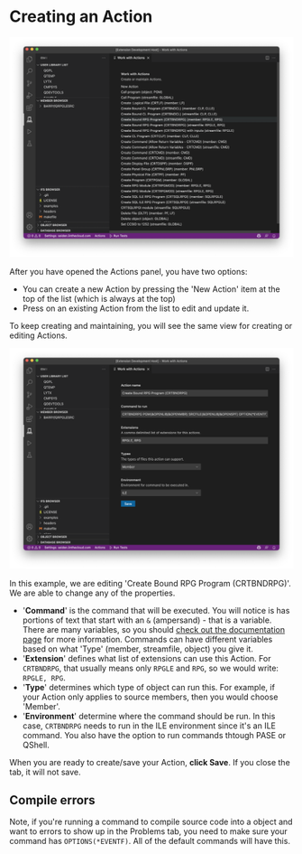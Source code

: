 #

# Creating an Action

![](maintainaction1.png)

After you have opened the Actions panel, you have two options:

* You can create a new Action by pressing the 'New Action' item at the top of the list (which is always at the top)
* Press on an existing Action from the list to edit and update it.

To keep creating and maintaining, you will see the same view for creating or editing Actions.

![](maintainaction2.png)

In this example, we are editing 'Create Bound RPG Program (CRTBNDRPG)'. We are able to change any of the properties.

* '**Command**' is the command that will be executed. You will notice is has portions of text that start with an `&` (ampersand) - that is a variable. There are many variables, so you should [check out the documentation page](https://halcyon-tech.github.io/vscode-ibmi/#/?id=command-variables-and-fields) for more information. Commands can have different variables based on what 'Type' (member, streamfile, object) you give it.
* '**Extension**' defines what list of extensions can use this Action. For `CRTBNDRPG`, that usually means only `RPGLE` and `RPG`, so we would write: `RPGLE, RPG`.
* '**Type**' determines which type of object can run this. For example, if your Action only applies to source members, then you would choose 'Member'.
* '**Environment**' determine where the command should be run. In this case, `CRTBNDRPG` needs to run in the ILE environment since it's an ILE command. You also have the option to run commands thtough PASE or QShell.

When you are ready to create/save your Action, **click Save**. If you close the tab, it will not save.

## Compile errors

Note, if you're running a command to compile source code into a object and want to errors to show up in the Problems tab, you need to make sure your command has `OPTIONS(*EVENTF)`. All of the default commands will have this.